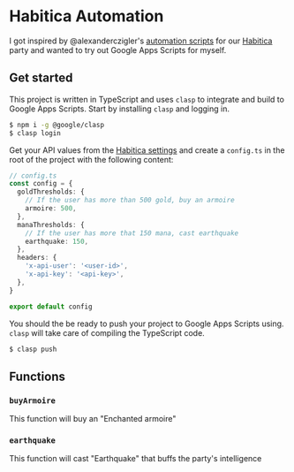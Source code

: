 # Habitica Automation

I got inspired by @alexanderczigler's [automation scripts](https://github.com/alexanderczigler/habitica) for our [Habitica](http://habitica.com/) party and wanted to try out Google Apps Scripts for myself.

## Get started

This project is written in TypeScript and uses `clasp` to integrate and build to Google Apps Scripts. Start by installing `clasp` and logging in.

```bash
$ npm i -g @google/clasp
$ clasp login
```

Get your API values from the [Habitica settings](https://habitica.com/user/settings/api) and create a `config.ts` in the root of the project with the following content:

```typescript
// config.ts
const config = {
  goldThresholds: {
    // If the user has more than 500 gold, buy an armoire
    armoire: 500,
  },
  manaThresholds: {
    // If the user has more that 150 mana, cast earthquake
    earthquake: 150,
  },
  headers: {
    'x-api-user': '<user-id>',
    'x-api-key': '<api-key>',
  },
}

export default config
```

You should the be ready to push your project to Google Apps Scripts using.
`clasp` will take care of compiling the TypeScript code.

```bash
$ clasp push
```

## Functions

### `buyArmoire`

This function will buy an "Enchanted armoire"

### `earthquake`

This function will cast "Earthquake" that buffs the party's intelligence
